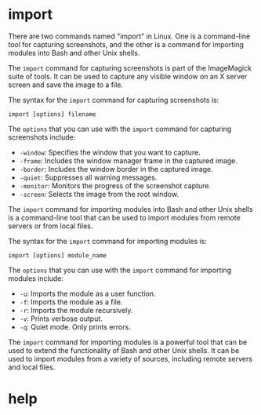 # import

There are two commands named "import" in Linux. One is a command-line tool for capturing screenshots, and the other is a command for importing modules into Bash and other Unix shells.

The `import` command for capturing screenshots is part of the ImageMagick suite of tools. It can be used to capture any visible window on an X server screen and save the image to a file.

The syntax for the `import` command for capturing screenshots is:

```
import [options] filename
```

The `options` that you can use with the `import` command for capturing screenshots include:

* `-window`: Specifies the window that you want to capture.
* `-frame`: Includes the window manager frame in the captured image.
* `-border`: Includes the window border in the captured image.
* `-quiet`: Suppresses all warning messages.
* `-monitor`: Monitors the progress of the screenshot capture.
* `-screen`: Selects the image from the root window.

The `import` command for importing modules into Bash and other Unix shells is a command-line tool that can be used to import modules from remote servers or from local files.

The syntax for the `import` command for importing modules is:

```
import [options] module_name
```

The `options` that you can use with the `import` command for importing modules include:

* `-u`: Imports the module as a user function.
* `-f`: Imports the module as a file.
* `-r`: Imports the module recursively.
* `-v`: Prints verbose output.
* `-q`: Quiet mode. Only prints errors.

The `import` command for importing modules is a powerful tool that can be used to extend the functionality of Bash and other Unix shells. It can be used to import modules from a variety of sources, including remote servers and local files.



# help 

```

```
